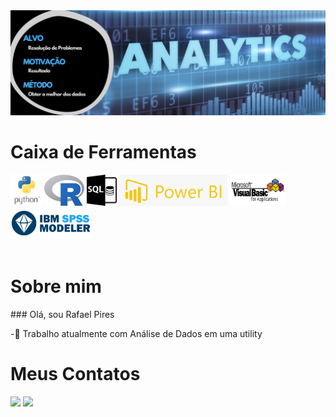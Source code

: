 <!-- Banner Superior -->
  <img src="./Arquivos/Banner.jpg">
<br>

<!-- Ferramentas para Abalytics -->
  <h1 align="left"> Caixa de Ferramentas </h1>
  <div>
      <img src="./Arquivos/python.png" height="50">
      <img src="./Arquivos/R.jfif" height="50">
      <img src="./Arquivos/SQL.jpg" height="50">
      <img src="./Arquivos/powerBI.png" height="50">
      <img src="./Arquivos/vba2.jpg" height="50">
      <img src="./Arquivos/IBM_SPSS_Modeler.jpg" height="50">
    </div>  
  <br>

<!-- Sobre mim -->
<h1 align="left"> Sobre mim </h1>
### Olá, sou Rafael Pires

  -🔌 Trabalho atualmente com Análise de Dados em uma utility
<br>  
  
<!-- Meus contatos -->
<h1 align="left"> Meus Contatos </h1>
<div>
  <a>
    <href = "malito:rpiresoliver@gmail.com"><image src = "https://img.shields.io/badge/Gmail-D14836?style=for-the-badge&logo=gmail&logoColor=white">
  </a>
  <a>
    <href = "https://www.linkedin.com/in/rafael-pires-de-oliveira-37003a164?    lipi=urn%3Ali%3Apage%3Ad_flagship3_profile_view_base_contact_details%3BQE%2FeecZxS0eD%2FMyQkIJI3g%3D%3D"><image src="https://img.shields.io/badge/LinkedIn-0077B5?style=for-the-badge&logo=linkedin&logoColor=white">
  </a>
</div>
  

